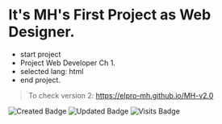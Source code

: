 # It's MH's First Project as Web Designer.

* start project
 * Project Web Developer Ch 1.
 * selected lang: html
* end project.

> To check version 2: https://elpro-mh.github.io/MH-v2.0

![Created Badge](https://badges.pufler.dev/created/ElPro-MH/MH-v1.0)
![Updated Badge](https://badges.pufler.dev/updated/ElPro-MH/MH-v1.0)
![Visits Badge](https://badges.pufler.dev/visits/ElPro-MH/MH-v1.0)
